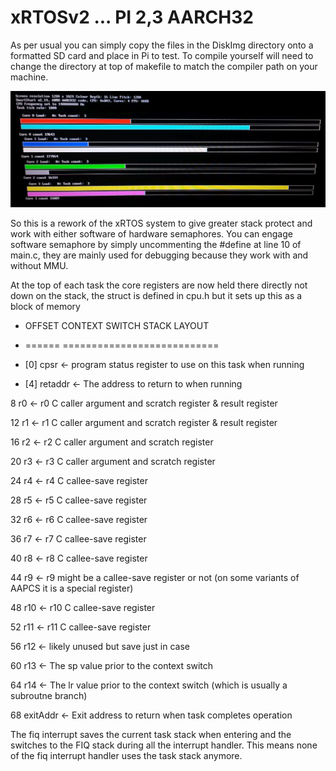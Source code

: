 
# xRTOSv2 ... PI 2,3 AARCH32
As per usual you can simply copy the files in the DiskImg directory onto a formatted SD card and place in Pi to test.
To compile yourself will need to change the directory at top of makefile to match the compiler path on your machine. 
>
![](https://github.com/LdB-ECM/Docs_and_Images/blob/master/Images/xRTOS_SEMS.jpg?raw=true)
>
So this is a rework of the xRTOS system to give greater stack protect and work with either software of hardware semaphores.
You can engage software semaphore by simply uncommenting the #define at line 10 of main.c, they are mainly used for debugging because they work with and without MMU.

At the top of each task the core registers are now held there directly not down on the stack, the struct is defined in cpu.h but it sets up this as a block of memory

* OFFSET        CONTEXT SWITCH STACK LAYOUT
>
* ======	      ===========================
>
- [0]			cpsr		     <- program status register to use on this task when running
>
- [4]			retaddr		<- The address to return to when running
>
8			r0			<- r0	C caller argument and scratch register & result register
>
12			r1			<- r1	C caller argument and scratch register & result register
>
16			r2			<- r2	C caller argument and scratch register
>
20			r3			<- r3	C caller argument and scratch register
>
24			r4			<- r4	C callee-save register
>
28			r5			<- r5	C callee-save register
>
32			r6			<- r6	C callee-save register
>
36			r7			<- r7	C callee-save register
>
40			r8			<- r8	C callee-save register
>
44			r9			<- r9	might be a callee-save register or not (on some variants of AAPCS it is a special register)
>
48			r10			<- r10	C callee-save register
>
52			r11			<- r11	C callee-save register
>
56			r12			<- likely unused but save just in case
>
60			r13			<- The sp value prior to the context switch 
>
64			r14			<- The lr value prior to the context switch (which is usually a subroutne branch)
>
68			exitAddr	<- Exit address to return when task completes operation

The fiq interrupt saves the current task stack when entering and the switches to the FIQ stack during all the interrupt handler. This means none of the fiq interrupt handler uses the task stack anymore.

